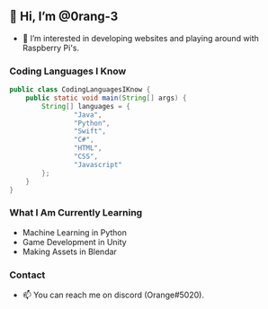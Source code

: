 ## 👋 Hi, I’m @0rang-3
- 👀 I’m interested in developing websites and playing around with Raspberry Pi's.

### Coding Languages I Know
```java
public class CodingLanguagesIKnow {
    public static void main(String[] args) {
        String[] languages = {
                "Java",
                "Python",
                "Swift",
                "C#",
                "HTML",
                "CSS",
                "Javascript"
        };
    }
}
```


### What I Am Currently Learning
 - Machine Learning in Python
 - Game Development in Unity
 - Making Assets in Blendar




### Contact
- 📫 You can reach me on discord (Orange#5020).

<!---
0rang-3/0rang-3 is a ✨ special ✨ repository because its `README.md` (this file) appears on your GitHub profile.
You can click the Preview link to take a look at your changes.
--->
